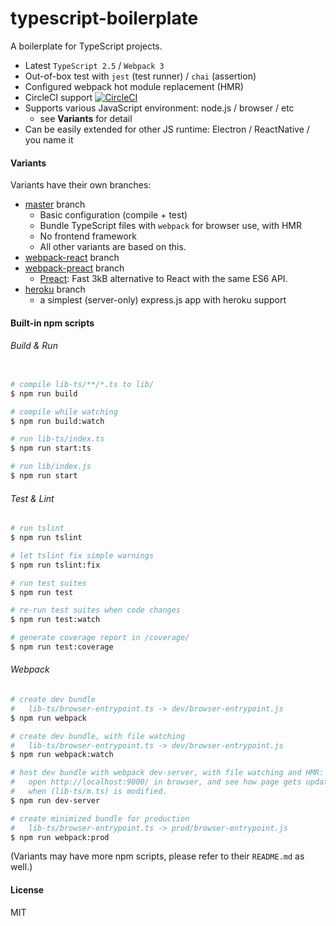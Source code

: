 # typescript-boilerplate

A boilerplate for TypeScript projects.

- Latest `TypeScript 2.5` / `Webpack 3`
- Out-of-box test with `jest` (test runner) / `chai` (assertion)
- Configured webpack hot module replacement (HMR)
- CircleCI support [![CircleCI](https://circleci.com/gh/jokester/typescript-boilerplate/tree/webpack-preact.svg?style=svg)](https://circleci.com/gh/jokester/typescript-boilerplate/tree/webpack-preact)
- Supports various JavaScript environment: node.js / browser / etc
    - see **Variants** for detail
- Can be easily extended for other JS runtime: Electron / ReactNative / you name it

#### Variants

Variants have their own branches:

- [master](https://github.com/jokester/typescript-boilerplate/tree/master) branch
    - Basic configuration (compile + test)
    - Bundle TypeScript files with `webpack` for browser use, with HMR
    - No frontend framework
    - All other variants are based on this.
- [webpack-react](https://github.com/jokester/typescript-boilerplate/tree/webpack-react) branch
- [webpack-preact](https://github.com/jokester/typescript-boilerplate/tree/webpack-preact) branch
    - [Preact](https://preactjs.com/): Fast 3kB alternative to React with the same ES6 API.
- [heroku](https://github.com/jokester/typescript-boilerplate/tree/heroku) branch
    - a simplest (server-only) express.js app with heroku support

<!-- TODO: Electron -->

#### Built-in npm scripts

###### Build & Run

```bash

# compile lib-ts/**/*.ts to lib/
$ npm run build

# compile while watching
$ npm run build:watch

# run lib-ts/index.ts
$ npm run start:ts

# run lib/index.js
$ npm run start
```

###### Test & Lint

```bash
# run tslint
$ npm run tslint

# let tslint fix simple warnings
$ npm run tslint:fix

# run test suites
$ npm run test

# re-run test suites when code changes
$ npm run test:watch

# generate coverage report in /coverage/
$ npm run test:coverage
```

###### Webpack

```bash
# create dev bundle
#   lib-ts/browser-entrypoint.ts -> dev/browser-entrypoint.js
$ npm run webpack

# create dev bundle, with file watching
#   lib-ts/browser-entrypoint.ts -> dev/browser-entrypoint.js
$ npm run webpack:watch

# host dev bundle with webpack dev-server, with file watching and HMR:
#   open http://localhost:9000/ in browser, and see how page gets updated
#   when (lib-ts/m.ts) is modified.
$ npm run dev-server

# create minimized bundle for production
#   lib-ts/browser-entrypoint.ts -> prod/browser-entrypoint.js
$ npm run webpack:prod
```

(Variants may have more npm scripts, please refer to their `README.md` as well.)

#### License

MIT
